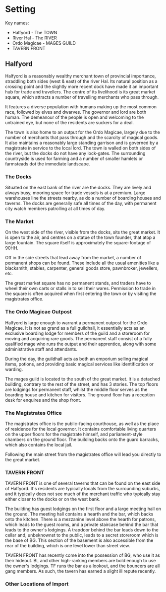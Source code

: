 # Setting

Key names:

- Halfyord - The TOWN
- River Hal - The RIVER
- Ordo Magicae - MAGES GUILD
- TAVERN FRONT

## Halfyord

Halfyord is a reasonably wealthy merchant town of provincial importance, straddling both sides (west & east) of the river Hal.
Its natural position as a crossing point and the slightly more recent dock have made it an important hub for trade and travellers.
The centre of its livelihood is its great market square, which attracts a number of travelling merchants who pass through.

It features a diverse population with humans making up the most common race, followed by elves and dwarves.
The governor and lord are both human.
The demeanour of the people is open and welcoming to the untrained eye, but none of the residents are suckers for a deal.

The town is also home to an output for the Ordo Magicae, largely due to the number of merchants that pass through and the scarcity of magical goods.
It also maintains a reasonably large standing garrison and is governed by a magistrate in service to the local lord.
The town is walled on both sides of the river, but the docks do not have any lock-gates.
The surrounding countryside is used for farming and a number of smaller hamlets or farmsteads dot the immediate landscape.

### The Docks

Situated on the east bank of the river are the docks.
They are lively and always busy, mooring space for trade vessels is at a premium.
Large warehouses line the streets nearby, as do a number of boarding houses and taverns.
The docks are generally safe all times of the day, with permanent city watch members patrolling at all times of day.

### The Market

On the west side of the river, visible from the docks, sits the great market.
It is open to the air, and centres on a statue of the town founder, that atop a large fountain.
The square itself is approximately the square-footage of 90HH.

Off in the side streets that lead away from the market, a number of permanent shops can be found.
These include all the usual amenities like a blacksmith, stables, carpenter, general goods store, pawnbroker, jewellers, etc.

The great market square has no permanent stands, and traders have to wheel their own carts or stalls in to sell their wares.
Permission to trade in the square is often acquired when first entering the town or by visiting the magistrates office.

### The Ordo Magicae Outpost

Halfyord is large enough to warrant a permanent outpost for the Ordo Magicae.
It is not as grand as a full guildhall, it essentially acts as an exclusive boarding lodge for members of the guild and a storeroom for moving and acquiring rare goods.
The permanent staff consist of a fully qualified mage who runs the output and their apprentice, along with some administrative staff and attendants.

During the day, the guildhall acts as both an emporium selling magical items, potions, and providing basic magical services like identification or warding.

The mages guild is located to the south of the great market.
It is a detached building, contrary to the rest of the street, and has 3 stories.
The top floors are lodgings for permanent staff, whilst the middle floor serves as the boarding house and kitchen for visitors.
The ground floor has a reception desk for enquires and the shop front.

### The Magistrates Office

The magistrates office is the public-facing courthouse, as well as the place of residence for the local governor.
It contains comfortable living quarters on the upper floors for the magistrate himself, and parliament-style chambers on the ground floor.
The building backs onto the guard barracks, which also contains the local jail.

Following the main street from the magistrates office will lead you directly to the great market.

### TAVERN FRONT

TAVERN FRONT is one of several taverns that can be found on the east side of Halfyord.
It's residents are typically locals from the surrounding suburbs, and it typically does not see much of the merchant traffic who typically stay either closer to the docks or on the west bank.

The building has guest lodgings on the first floor and a large meeting hall on the ground.
The meeting hall contains a hearth and the bar, which backs onto the kitchen.
There is a mezzanine level above the hearth for patrons, which leads to the guest rooms, and a private staircase behind the bar that leads to the owner's lodgings.
A trapdoor behind the bar leads down to the cellar and, unbeknownst to the public, leads to a secret storeroom which is the base of BG.
This section of the basement is also accessible from the rear of the building, which is one level lower than street view.

TAVERN FRONT has recently come into the possession of BG, who use it as their hideout.
BL and other high-ranking members are bold enough to use the owner's lodgings.
TF runs the bar as a lookout, and the bouncers are all gang members.
As such, the tavern has earned a slight ill repute recently.

### Other Locations of Import
